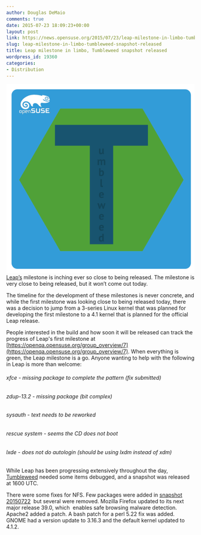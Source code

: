 ```yaml
---
author: Douglas DeMaio
comments: true
date: 2015-07-23 18:09:23+00:00
layout: post
link: https://news.opensuse.org/2015/07/23/leap-milestone-in-limbo-tumbleweed-snapshot-released/
slug: leap-milestone-in-limbo-tumbleweed-snapshot-released
title: Leap milestone in limbo, Tumbleweed snapshot released
wordpress_id: 19360
categories:
- Distribution
---
```


[![Tumbleweed](/wp-content/uploads/2015/07/Tumbleweed.png)](/wp-content/uploads/2015/07/Tumbleweed.png)[Leap’s](https://en.opensuse.org/Portal:Leap) milestone is inching ever so close to being released. The milestone is very close to being released, but it won’t come out today.

The timeline for the development of these milestones is never concrete, and while the first milestone was looking close to being released today, there was a decision to jump from a 3-series Linux kernel that was planned for developing the first milestone to a 4.1 kernel that is planned for the official Leap release.

People interested in the build and how soon it will be released can track the progress of Leap's first milestone at [https://openqa.opensuse.org/group_overview/7](https://openqa.opensuse.org/group_overview/7). When everything is green, the Leap milestone is a go. Anyone wanting to help with the following in Leap is more than welcome:


###### xfce - missing package to complete the pattern (fix submitted)




###### zdup-13.2 - missing package (bit complex)




###### sysauth - text needs to be reworked




###### rescue system - seems the CD does not boot




###### lxde - does not do autologin (should be using lxdm instead of xdm)


While Leap has been progressing extensively throughout the day, [Tumbleweed](https://en.opensuse.org/Portal:Tumbleweed) needed some items debugged, and a snapshot was released at 1600 UTC.

There were some fixes for NFS. Few packages were added in [snapshot 20150722](http://lists.opensuse.org/opensuse-factory/2015-07/msg00690.html)  but several were removed. Mozilla Firefox updated to its next major release 39.0, which  enables safe browsing malware detection. Apache2 added a patch. A bash patch for a perl 5.22 fix was added. GNOME had a version update to 3.16.3 and the default kernel updated to 4.1.2.
